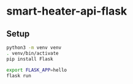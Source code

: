 # smart-heater-api-flask
 
## Setup

```bash
python3 -m venv venv
. venv/bin/activate
pip install Flask
```

```bash
export FLASK_APP=hello
flask run
```